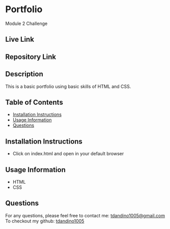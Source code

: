 # Portfolio
Module 2 Challenge



## Live Link



## Repository Link



## Description

This is a basic portfolio using basic skills of HTML and CSS. 


## Table of Contents

  * [Installation Instructions](#installation-instructions)
  * [Usage Information](#usage-information)
  * [Questions](#questions)

  ## Installation Instructions

  - Click on index.html and open in your default browser

  ## Usage Information

  - HTML
  - CSS
  
  ## Questions

  For any questions, please feel free to contact me: tdandino1005@gmail.com <br>
  To checkout my github: [tdandino1005](https://github.com/tdandino1005)
